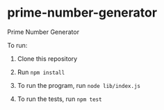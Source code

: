 # prime-number-generator

Prime Number Generator

To run:

1. Clone this repository

2. Run `npm install`

3. To run the program, run `node lib/index.js`

4. To run the tests, run `npm test`
